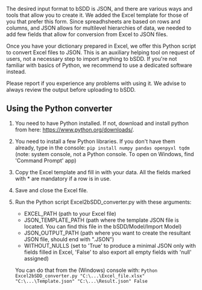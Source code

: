 The desired input format to bSDD is JSON, and there are various ways and tools that allow you to create it. We added the Excel template for those of you that prefer this form. Since spreadhsheets are based on rows and columns, and JSON allows for multilevel hierarchies of data, we needed to add few fields that allow for conversion from Excel to JSON files.

Once you have your dictionary prepared in Excel, we offer this Python script to convert Excel files to JSON. This is an auxiliary helping tool on request of users, not a necessary step to import anything to bSDD. If you're not familiar with basics of Python, we recommend to use a dedicated software instead. 

Please report if you experience any problems with using it. We advise to always review the output before uploading to bSDD.

## Using the Python converter

1. You need to have Python installed. If not, download and install python from here: https://www.python.org/downloads/.
2. You need to install a few Python libraries. If you don't have them already, type in the console: `pip install numpy pandas openpyxl tqdm`
   (note: system console, not a Python console. To open on Windows, find 'Command Prompt' app)
4. Copy the Excel template and fill in with your data. All the fields marked with * are mandatory if a row is in use.
5. Save and close the Excel file.
6. Run the Python script Excel2bSDD_converter.py with these arguments:
    *  EXCEL_PATH (path to your Excel file)
    *  JSON_TEMPLATE_PATH (path where the template JSON file is located. You can find this file in the bSDD/Model/Import Model)
    *  JSON_OUTPUT_PATH (path where you want to create the resultant JSON file, should end with ".JSON")
    *  WITHOUT_NULLS (set to 'True' to produce a minimal JSON only with fields filled in Excel, 'False' to also export all empty fields with 'null' assigned)  
   
    You can do that from the (Windows) console with:
    ```Python Excel2bSDD_converter.py "C:\...\Excel_file.xlsx" "C:\...\Template.json" "C:\...\Result.json" False```
